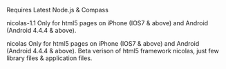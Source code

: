 Requires
	Latest Node.js & Compass

nicolas-1.1
	Only for html5 pages on iPhone (IOS7 & above) and Android (Android 4.4.4 & above).

nicolas
	Only for html5 pages on iPhone (IOS7 & above) and Android (Android 4.4.4 & above).
	Beta verison of html5 framework nicolas, just few library files & application files.
